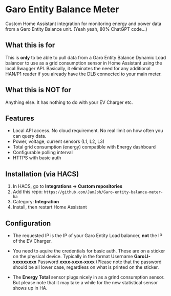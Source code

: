 # Garo Entity Balance Meter

Custom Home Assistant integration for monitoring energy and power data from a Garo Entity Balance unit.
(Yeah yeah, 80% ChatGPT code...)

## What this is for
This is **only** to be able to pull data from a Garo Entity Balance Dynamic Load balancer to use as a grid consumption sensor in Home Assistant using the local Swagger API. 
Basically, it eliminates the need for any additional HAN/P1 reader if you already have the DLB connected to your main meter.

## What this is NOT for
Anything else. It has nothing to do with your EV Charger etc. 

## Features

- Local API access. No cloud requirement. No real limit on how often you can query data.
- Power, voltage, current sensors (L1, L2, L3)
- Total grid consumption (energy) compatible with Energy dashboard
- Configurable polling interval
- HTTPS with basic auth

## Installation (via HACS)

1. In HACS, go to **Integrations → Custom repositories**
2. Add this repo: `https://github.com/JanJoh/Garo-entity-balance-meter-ha`
3. Category: **Integration**
4. Install, then restart Home Assistant

## Configuration
- The requested IP is the IP of your Garo Entity Load balancer, **not** the IP of the EV Charger.

- You need to aquire the credentials for basic auth. These are on a sticker
on the physical device. Typically in the format 
Username **GaroLI-xxxxxxxxx**
Password **xxxx-xxxx-xxxx** (Please note that the password should be all lower case, regardless on what is printed on the sticker.

- The **Energy Total** sensor plugs nicely in as a grind consumption sensor. But please note that it may take a while for the new statistical sensor shows up in HA. 


